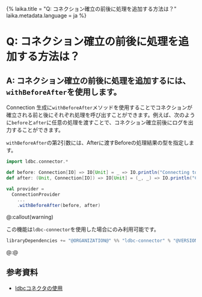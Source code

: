 {%
  laika.title = "Q: コネクション確立の前後に処理を追加する方法は？"
  laika.metadata.language = ja
%}

# Q: コネクション確立の前後に処理を追加する方法は？

## A: コネクション確立の前後に処理を追加するには、`withBeforeAfter`を使用します。

Connection 生成に`withBeforeAfter`メソッドを使用することでコネクションが確立される前と後にそれぞれ処理を呼び出すことができます。例えば、次のように`before`と`after`に任意の処理を渡すことで、コネクション確立前後にログを出力することができます。

`withBeforeAfter`の第2引数には、Afterに渡すBeforeの処理結果の型を指定します。

```scala 3
import ldbc.connector.*

def before: Connection[IO] => IO[Unit] = _ => IO.println("Connecting to...")
def after: (Unit, Connection[IO]) => IO[Unit] = (_, _) => IO.println("Connection Closed")

val provider =
  ConnectionProvider
    ...
    .withBeforeAfter(before, after)
```

@:callout(warning)

この機能は`ldbc-connector`を使用した場合にのみ利用可能です。

```scala 3
libraryDependencies += "@ORGANIZATION@" %% "ldbc-connector" % "@VERSION@"
```

@:@

## 参考資料
- [ldbcコネクタの使用](/ja/tutorial/Connection.md#ldbcコネクタの使用)
